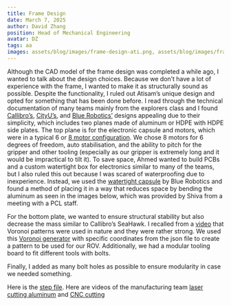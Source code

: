 ```yaml
---
title: Frame Design
date: March 7, 2025
author: David Zhang
position: Head of Mechanical Engineering
avatar: DZ
tags: aa
images: assets/blog/images/frame-design-ati.png, assets/blog/images/frame-design-revised.png, assets/blog/images/File-Image_20250115_165005_847.jpeg, assets/blog/images/frame-design-alubend1.jpeg, assets/blog/images/frame-design-alubend2.jpeg
---
```


Although the CAD model of the frame design was completed a while ago, I wanted to talk about the design choices. Because we don’t have a lot of experience with the frame, I wanted to make it as structurally sound as possible. Despite the functionality, I ruled out Atisam’s unique design and opted for something that has been done before. I read through the technical documentation of many teams mainly from the explorers class and I found [Callibro’s](https://20693798.fs1.hubspotusercontent-na1.net/hubfs/20693798/EX29%20Cabrillo_Robotics_SeaHawk_Technical_Documentation_2024.pdf), [CityU’s](https://20693798.fs1.hubspotusercontent-na1.net/hubfs/20693798/City%20University%20of%20Hong%20Kong_CityU%20Underwater%20Robotics_technical%20documentation_2024.pdf), and [Blue Robotics’](https://bluerobotics.com/store/rov/bluerov2/) designs appealing due to their simplicity, which includes two planes made of aluminum or HDPE with HDPE side plates. The top plane is for the electronic capsule and motors, which were in a typical 6 or [8 motor configuration](https://discuss.bluerobotics.com/t/frame-configuration-advantages-disadvantages/7968). We chose 8 motors for 6 degrees of freedom, auto stabilisation, and the ability to pitch for the gripper and other tooling (especially as our gripper is extremely long and it would be impractical to tilt it). To save space, Ahmed wanted to build PCBs and a custom watertight box for electronics similar to many of the teams, but I also ruled this out because I was scared of waterproofing due to inexperience. Instead, we used the [watertight capsule](https://bluerobotics.com/store/watertight-enclosures/locking-series/wte-locking-tube-r1-vp/) by Blue Robotics and found a method of placing it in a way that reduces space by bending the aluminum as seen in the images below, which was provided by Shiva from a meeting with a PCL staff. 

For the bottom plate, we wanted to ensure structural stability but also decrease the mass similar to Callibro’s SeaHawk. I recalled from a [video](https://www.youtube.com/watch?v=GafRRl5XRPM) that Voronoi patterns were used in nature and they were rather strong. We used this [Voronoi generator](https://websvg.github.io/voronoi/) with specific coordinates from the json file to create a pattern to be used for our ROV. Additionally, we had a modular tooling board to fit different tools with bolts. 

Finally, I added as many bolt holes as possible to ensure modularity in case we needed something. 

Here is the [step file](https://drive.google.com/file/d/12tEkmIG0S9U-ErCGtq6gUw_bw50xtHRc/view?usp=sharing). Here are videos of the manufacturing team [laser cutting aluminum](https://www.youtube.com/shorts/OTcz77hJvpw) and [CNC cutting](https://www.youtube.com/shorts/4ajQbhGuH9A)